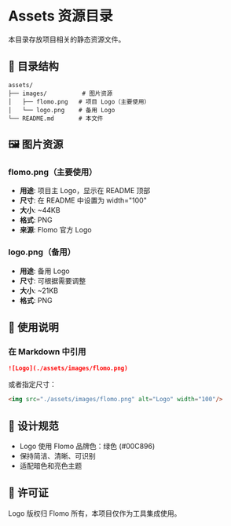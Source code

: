 # Assets 资源目录

本目录存放项目相关的静态资源文件。

## 📁 目录结构

```
assets/
├── images/          # 图片资源
│   ├── flomo.png   # 项目 Logo（主要使用）
│   └── logo.png    # 备用 Logo
└── README.md       # 本文件
```

## 🖼️ 图片资源

### flomo.png（主要使用）

- **用途**: 项目主 Logo，显示在 README 顶部
- **尺寸**: 在 README 中设置为 width="100"
- **大小**: ~44KB
- **格式**: PNG
- **来源**: Flomo 官方 Logo

### logo.png（备用）

- **用途**: 备用 Logo
- **尺寸**: 可根据需要调整
- **大小**: ~21KB
- **格式**: PNG

## 📝 使用说明

### 在 Markdown 中引用

```markdown
![Logo](./assets/images/flomo.png)
```

或者指定尺寸：

```markdown
<img src="./assets/images/flomo.png" alt="Logo" width="100"/>
```

## 🎨 设计规范

- Logo 使用 Flomo 品牌色：绿色 (#00C896)
- 保持简洁、清晰、可识别
- 适配暗色和亮色主题

## 📄 许可证

Logo 版权归 Flomo 所有，本项目仅作为工具集成使用。

